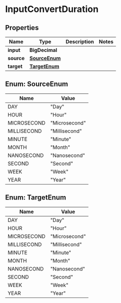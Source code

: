 

# InputConvertDuration

## Properties

Name | Type | Description | Notes
------------ | ------------- | ------------- | -------------
**input** | **BigDecimal** |  | 
**source** | [**SourceEnum**](#SourceEnum) |  | 
**target** | [**TargetEnum**](#TargetEnum) |  | 



## Enum: SourceEnum

Name | Value
---- | -----
DAY | &quot;Day&quot;
HOUR | &quot;Hour&quot;
MICROSECOND | &quot;Microsecond&quot;
MILLISECOND | &quot;Millisecond&quot;
MINUTE | &quot;Minute&quot;
MONTH | &quot;Month&quot;
NANOSECOND | &quot;Nanosecond&quot;
SECOND | &quot;Second&quot;
WEEK | &quot;Week&quot;
YEAR | &quot;Year&quot;



## Enum: TargetEnum

Name | Value
---- | -----
DAY | &quot;Day&quot;
HOUR | &quot;Hour&quot;
MICROSECOND | &quot;Microsecond&quot;
MILLISECOND | &quot;Millisecond&quot;
MINUTE | &quot;Minute&quot;
MONTH | &quot;Month&quot;
NANOSECOND | &quot;Nanosecond&quot;
SECOND | &quot;Second&quot;
WEEK | &quot;Week&quot;
YEAR | &quot;Year&quot;



